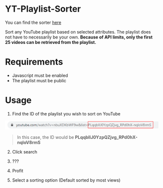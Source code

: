 # YT-Playlist-Sorter

You can find the sorter [here](https://ryanl123.github.io/YT-Playlist-Sorter/)

Sort any YouTube playlist based on selected attributes. The playlist does not have to necessarily be your own. **Because of API limits, only the first 25 videos can be retrieved from the playlist.**

# Requirements

-   Javascript must be enabled
-   The playlist must be public

# Usage

1. Find the ID of the playlist you wish to sort on YouTube

![Get playlist ID](src/assets/playlistID.png)

> In this case, the ID would be **PLqqbIIJ0YzpQZjvg_RPd0hX-nqloV8rmS**

2. Click search

3. ???

4. Profit

5. Select a sorting option (Default sorted by most views)
